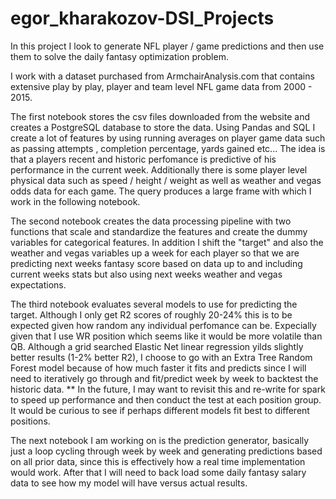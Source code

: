 # egor_kharakozov-DSI_Projects


In this project I look to generate NFL player / game predictions and then use them to solve the daily fantasy optimization problem. 

I work with a dataset purchased from ArmchairAnalysis.com that contains extensive play by play, player and team level NFL game data from 2000 - 2015. 

The first notebook stores the csv files downloaded from the website and creates a PostgreSQL database to store the data. Using Pandas and SQL I create a lot of features by using running averages on player game data such as passing attempts , completion percentage, yards gained etc... The idea is that a players recent and historic perfomance is predictive of his performance in the current week. Additionally there is some player level physical data such as speed / height / weight as well as weather and vegas odds data for each game. The query produces a large frame with which I work in the following notebook. 

The second notebook creates the data processing pipeline with two functions that scale and standardize the features and create the dummy variables for categorical features. In addition I shift the "target"  and also the weather and vegas variables up a week for each player so that we are predicting next weeks fantasy score based on data up to and including current weeks stats but also using next weeks weather and vegas expectations.

The third notebook evaluates several models to use for predicting the target. Although I only get R2 scores of roughly 20-24% this is to be expected given how random any individual perfomance can be. Expecially given that I use WR position which seems like it would be more volatile than QB. Although a grid searched Elastic Net linear regression yilds slightly better results (1-2% better R2), I choose to go with an Extra Tree Random Forest model because of how much faster it fits and predicts since I will need to iteratively go through and fit/predict week by week to backtest the historic data. 
** In the future, I may want to revisit this and re-write for spark to speed up performance and then conduct the test at each position group. It would be curious to see if perhaps different models fit best to different positions. 

The next notebook I am working on is the prediction generator, basically just a loop cycling through week by week and generating predictions based on all prior data, since this is effectively how a real time implementation would work. After that I will need to back load some daily fantasy salary data to see how my model will have versus actual results.


